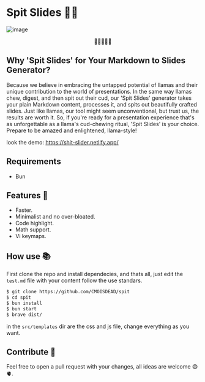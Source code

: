 # Spit Slides 🦙💦

![image](https://external-content.duckduckgo.com/iu/?u=https%3A%2F%2Fi.pinimg.com%2Foriginals%2F6d%2Fcf%2F1d%2F6dcf1d748f1035551f09843035bee6af.jpg&f=1&nofb=1&ipt=bc76b091e0f8dde023cffd8da089d03a551241fb42594f24c8188addd4ba3c28&ipo=images)

<p align="center">🦙💦💦💦🦙</p>

## Why 'Spit Slides' for Your Markdown to Slides Generator?

Because we believe in embracing the untapped potential of llamas and their unique contribution to the world of presentations. In the same way llamas chew, digest, and then spit out their cud, our 'Spit Slides' generator takes your plain Markdown content, processes it, and spits out beautifully crafted slides. Just like llamas, our tool might seem unconventional, but trust us, the results are worth it. So, if you're ready for a presentation experience that's as unforgettable as a llama's cud-chewing ritual, 'Spit Slides' is your choice. Prepare to be amazed and enlightened, llama-style!

look the demo: https://shit-slider.netlify.app/

## Requirements

- Bun

## Features 🍻

- Faster.
- Minimalist and no over-bloated.
- Code highlight.
- Math support.
- Vi keymaps.

## How use 📚

First clone the repo and install dependecies, and thats all, just edit the `test.md` file with your content follow the use standars.

```bash
$ git clone https://github.com/CMOISDEAD/spit
$ cd spit
$ bun install
$ bun start
$ brave dist/
```

in the `src/templates` dir are the css and js file, change everything as you want.

## Contribute 🤝

Feel free to open a pull request with your changes, all ideas are welcome 😄 🫀.

